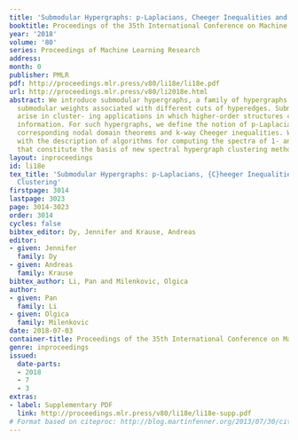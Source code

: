 ```yaml
---
title: 'Submodular Hypergraphs: p-Laplacians, Cheeger Inequalities and Spectral Clustering'
booktitle: Proceedings of the 35th International Conference on Machine Learning
year: '2018'
volume: '80'
series: Proceedings of Machine Learning Research
address: 
month: 0
publisher: PMLR
pdf: http://proceedings.mlr.press/v80/li18e/li18e.pdf
url: http://proceedings.mlr.press/v80/li2018e.html
abstract: We introduce submodular hypergraphs, a family of hypergraphs that have different
  submodular weights associated with different cuts of hyperedges. Submodular hypergraphs
  arise in cluster- ing applications in which higher-order structures carry relevant
  information. For such hypergraphs, we define the notion of p-Laplacians and derive
  corresponding nodal domain theorems and k-way Cheeger inequalities. We conclude
  with the description of algorithms for computing the spectra of 1- and 2-Laplacians
  that constitute the basis of new spectral hypergraph clustering methods.
layout: inproceedings
id: li18e
tex_title: 'Submodular Hypergraphs: p-Laplacians, {C}heeger Inequalities and Spectral
  Clustering'
firstpage: 3014
lastpage: 3023
page: 3014-3023
order: 3014
cycles: false
bibtex_editor: Dy, Jennifer and Krause, Andreas
editor:
- given: Jennifer
  family: Dy
- given: Andreas
  family: Krause
bibtex_author: Li, Pan and Milenkovic, Olgica
author:
- given: Pan
  family: Li
- given: Olgica
  family: Milenkovic
date: 2018-07-03
container-title: Proceedings of the 35th International Conference on Machine Learning
genre: inproceedings
issued:
  date-parts:
  - 2018
  - 7
  - 3
extras:
- label: Supplementary PDF
  link: http://proceedings.mlr.press/v80/li18e/li18e-supp.pdf
# Format based on citeproc: http://blog.martinfenner.org/2013/07/30/citeproc-yaml-for-bibliographies/
---
```

